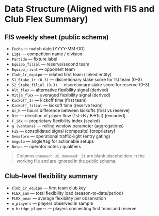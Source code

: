 # Data Structure (Aligned with FIS and Club Flex Summary)

## FIS weekly sheet (public schema)
- `Fecha` — match date (YYYY-MM-DD)
- `Liga` — competition name / division
- `Partido` — fixture label
- `Equipo_filial` — reserve/second team
- `Equipo_rival` — opponent team
- `Club_1r_equipo` — related first team (linked entity)
- `S1_Stake_1r (0-3)` — discretionary stake score for 1st team (0–3)
- `S2_Stake_filial (0-3)` — discretionary stake score for reserve (0–3)
- `Alt_flex` — alternative flexibility signal (derived)
- `Mitja_flex` — averaged flexibility signal (derived)
- `Kickoff_1r` — kickoff time (first team)
- `Kickoff_filial` — kickoff time (reserve team)
- `Δt_h` — hours difference between kickoffs (first vs reserve)
- `Dir` — direction of player flow (1st→B / B→1st) [encoded]
- `F_idx` — proprietary flexibility index (scaled)
- `g (ventana)` — rolling window parameter (aggregations)
- `FIS` — consolidated signal (composite) [proprietary]
- `Semaforo` — operational traffic-light (entry gating)
- `Angulo` — angle/tag for actionable setups
- `Notas` — operator notes / qualifiers

> Columns `Unnamed: 20`, `Unnamed: 21` are blank placeholders in the working file and are ignored in the public schema.

## Club-level flexibility summary
- `Club_1r_equipo` — first team club key
- `FLEX_sum` — total flexibility load (season-to-date/period)
- `FLEX_mean` — average flexibility per observation
- `n_players` — players observed in sample
- `n_bridge_players` — players connecting first team and reserve
